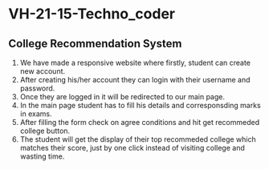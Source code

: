 # VH-21-15-Techno_coder

## College Recommendation System

1. We have made a responsive website where firstly, student can create new account.
2. After creating his/her account they can login with their username and password.
3. Once they are logged in it will be redirected to our main page.
4. In the main page student has to fill his details and corresponsding marks in exams.
5. After filling the form check on agree conditions and hit get recommeded college button.
6. The student will get the display of their top recommeded college which matches their score, just by one click instead of visiting college and wasting time. 